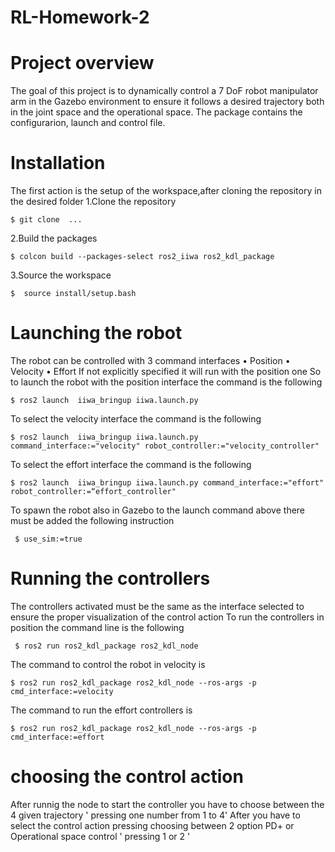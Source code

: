 # RL-Homework-2
# Project overview
The goal of this project is to dynamically control a 7 DoF robot manipulator arm in the Gazebo environment to ensure it follows a desired trajectory both in the joint space and the operational space. The package contains the configurarion, launch and control file.  
# Installation 
The first action is the setup of the workspace,after cloning the repository in the desired folder 
1.Clone the repository 

`$ git clone  ... `

2.Build the packages

`$ colcon build --packages-select ros2_iiwa ros2_kdl_package`

3.Source the workspace 

`$  source install/setup.bash`

# Launching the robot 
The robot can be controlled with 3 command interfaces
    • Position 
    • Velocity 
    • Effort 
If not explicitly specified it will run with the position one 
So to launch the robot with the position interface the command is the following 

`$ ros2 launch  iiwa_bringup iiwa.launch.py `

To select the  velocity interface the command is the following 

`$ ros2 launch  iiwa_bringup iiwa.launch.py  command_interface:="velocity" robot_controller:="velocity_controller"`

To select the effort interface the command is the following 

`$ ros2 launch  iiwa_bringup iiwa.launch.py command_interface:="effort" robot_controller:=“effort_controller" `

To spawn the robot also in Gazebo  to the launch command above there must be added the following instruction 

` $ use_sim:=true`

# Running the controllers 
The controllers activated must be the same as the interface selected to ensure the proper visualization of the control action 
To run the controllers in position the command line is the following

` $ ros2 run ros2_kdl_package ros2_kdl_node`

The command to control the robot in velocity is 

`$ ros2 run ros2_kdl_package ros2_kdl_node --ros-args -p cmd_interface:=velocity`

The command to run the effort controllers is 

`$ ros2 run ros2_kdl_package ros2_kdl_node --ros-args -p cmd_interface:=effort`

# choosing the control action 
After runnig the node to start the controller you have to choose between the 4 given trajectory 
' pressing one number from 1 to 4' 
After you have to select the control action pressing choosing between 2 option PD+ or Operational space control 
' pressing 1 or 2 '
